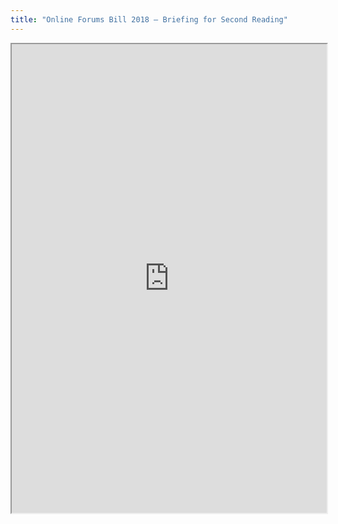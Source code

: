 ```yaml
---
title: "Online Forums Bill 2018 – Briefing for Second Reading"
---
```



<iframe height="750" width="100%" src="https://ewelton.github.io/ktest/wiki.html#Online%20Forums%20Bill%202018%20%E2%80%93%20Briefing%20for%20Second%20Reading"></iframe>

